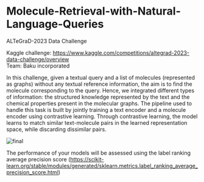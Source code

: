 # Molecule-Retrieval-with-Natural-Language-Queries
ALTeGraD-2023 Data Challenge
 
Kaggle challenge: https://www.kaggle.com/competitions/altegrad-2023-data-challenge/overview <br>
Team: Baku incorporated

In this challenge, given a textual query and a list of molecules (represented as graphs) without any textual reference information, the aim is to find the molecule corresponding to the query. Hence, we integrated different types of information: the structured knowledge represented by the text and the chemical properties present in the molecular graphs. The pipeline used to handle this task is built by jointly training a text encoder and a molecule encoder using contrastive learning. Through contrastive learning, the model learns to match similar text-molecule pairs in the learned representation space, while discarding dissimilar pairs.

![final](https://github.com/souheib1/Molecule-Retrieval-with-Natural-Language-Queries/assets/73786465/c4d78446-63be-43a6-9d95-fcd2055aebee)


The performance of your models will be assessed using the label ranking average precision score (https://scikit-learn.org/stable/modules/generated/sklearn.metrics.label_ranking_average_precision_score.html)

